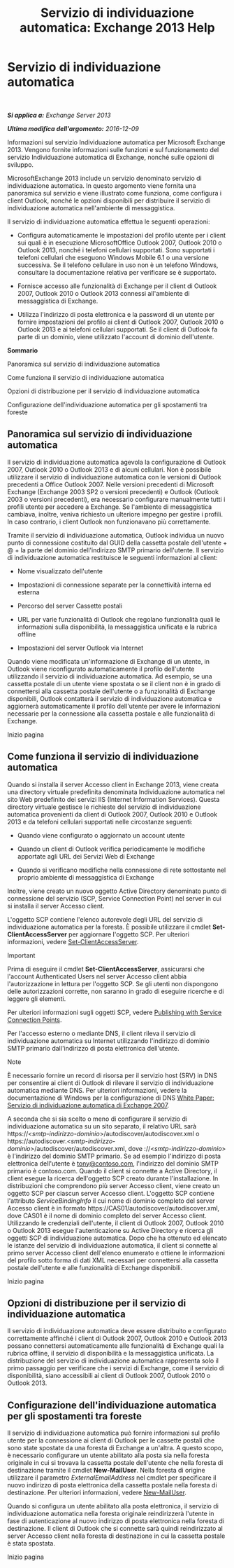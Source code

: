 ﻿---
title: 'Servizio di individuazione automatica: Exchange 2013 Help'
TOCTitle: Servizio di individuazione automatica
ms:assetid: b03c0f21-cbc2-4be8-ad03-73a7dac16ffc
ms:mtpsurl: https://technet.microsoft.com/it-it/library/Bb124251(v=EXCHG.150)
ms:contentKeyID: 50555663
ms.date: 01/02/2018
mtps_version: v=EXCHG.150
ms.translationtype: HT
---

# Servizio di individuazione automatica

 

_**Si applica a:** Exchange Server 2013_

_**Ultima modifica dell'argomento:** 2016-12-09_

Informazioni sul servizio Individuazione automatica per Microsoft Exchange 2013. Vengono fornite informazioni sulle funzioni e sul funzionamento del servizio Individuazione automatica di Exchange, nonché sulle opzioni di sviluppo.

MicrosoftExchange 2013 include un servizio denominato servizio di individuazione automatica. In questo argomento viene fornita una panoramica sul servizio e viene illustrato come funziona, come configura i client Outlook, nonché le opzioni disponibili per distribuire il servizio di individuazione automatica nell'ambiente di messaggistica.

Il servizio di individuazione automatica effettua le seguenti operazioni:

  - Configura automaticamente le impostazioni del profilo utente per i client sui quali è in esecuzione MicrosoftOffice Outlook 2007, Outlook 2010 o Outlook 2013, nonché i telefoni cellulari supportati. Sono supportati i telefoni cellulari che eseguono Windows Mobile 6.1 o una versione successiva. Se il telefono cellulare in uso non è un telefono Windows, consultare la documentazione relativa per verificare se è supportato.

  - Fornisce accesso alle funzionalità di Exchange per il client di Outlook 2007, Outlook 2010 o Outlook 2013 connessi all'ambiente di messaggistica di Exchange.

  - Utilizza l'indirizzo di posta elettronica e la password di un utente per fornire impostazioni del profilo ai client di Outlook 2007, Outlook 2010 o Outlook 2013 e ai telefoni cellulari supportati. Se il client di Outlook fa parte di un dominio, viene utilizzato l'account di dominio dell'utente.

**Sommario**

Panoramica sul servizio di individuazione automatica

Come funziona il servizio di individuazione automatica

Opzioni di distribuzione per il servizio di individuazione automatica

Configurazione dell'individuazione automatica per gli spostamenti tra foreste

## Panoramica sul servizio di individuazione automatica

Il servizio di individuazione automatica agevola la configurazione di Outlook 2007, Outlook 2010 o Outlook 2013 e di alcuni cellulari. Non è possibile utilizzare il servizio di individuazione automatica con le versioni di Outlook precedenti a Office Outlook 2007. Nelle versioni precedenti di Microsoft Exchange (Exchange 2003 SP2 o versioni precedenti) e Outlook (Outlook 2003 o versioni precedenti), era necessario configurare manualmente tutti i profili utente per accedere a Exchange. Se l'ambiente di messaggistica cambiava, inoltre, veniva richiesto un ulteriore impegno per gestire i profili. In caso contrario, i client Outlook non funzionavano più correttamente.

Tramite il servizio di individuazione automatica, Outlook individua un nuovo punto di connessione costituito dal GUID della cassetta postale dell'utente + @ + la parte del dominio dell'indirizzo SMTP primario dell'utente. Il servizio di individuazione automatica restituisce le seguenti informazioni al client:

  - Nome visualizzato dell'utente

  - Impostazioni di connessione separate per la connettività interna ed esterna

  - Percorso del server Cassette postali

  - URL per varie funzionalità di Outlook che regolano funzionalità quali le informazioni sulla disponibilità, la messaggistica unificata e la rubrica offline

  - Impostazioni del server Outlook via Internet

Quando viene modificata un'informazione di Exchange di un utente, in Outlook viene riconfigurato automaticamente il profilo dell'utente utilizzando il servizio di individuazione automatica. Ad esempio, se una cassetta postale di un utente viene spostata o se il client non è in grado di connettersi alla cassetta postale dell'utente o a funzionalità di Exchange disponibili, Outlook contatterà il servizio di individuazione automatica e aggiornerà automaticamente il profilo dell'utente per avere le informazioni necessarie per la connessione alla cassetta postale e alle funzionalità di Exchange.

Inizio pagina

## Come funziona il servizio di individuazione automatica

Quando si installa il server Accesso client in Exchange 2013, viene creata una directory virtuale predefinita denominata Individuazione automatica nel sito Web predefinito dei servizi IIS (Internet Information Services). Questa directory virtuale gestisce le richieste del servizio di individuazione automatica provenienti da client di Outlook 2007, Outlook 2010 e Outlook 2013 e da telefoni cellulari supportati nelle circostanze seguenti:

  - Quando viene configurato o aggiornato un account utente

  - Quando un client di Outlook verifica periodicamente le modifiche apportate agli URL dei Servizi Web di Exchange

  - Quando si verificano modifiche nella connessione di rete sottostante nel proprio ambiente di messaggistica di Exchange

Inoltre, viene creato un nuovo oggetto Active Directory denominato punto di connessione del servizio (SCP, Service Connection Point) nel server in cui si installa il server Accesso client.

L'oggetto SCP contiene l'elenco autorevole degli URL del servizio di individuazione automatica per la foresta. È possibile utilizzare il cmdlet **Set-ClientAccessServer** per aggiornare l'oggetto SCP. Per ulteriori informazioni, vedere [Set-ClientAccessServer](https://technet.microsoft.com/it-it/library/bb125157\(v=exchg.150\)).


> [!IMPORTANT]
> Prima di eseguire il cmdlet <STRONG>Set-ClientAccessServer</STRONG>, assicurarsi che l'account Authenticated Users nel server Accesso client abbia l'autorizzazione in lettura per l'oggetto SCP. Se gli utenti non dispongono delle autorizzazioni corrette, non saranno in grado di eseguire ricerche e di leggere gli elementi.



Per ulteriori informazioni sugli oggetti SCP, vedere [Publishing with Service Connection Points](https://go.microsoft.com/fwlink/p/?linkid=72744).

Per l'accesso esterno o mediante DNS, il client rileva il servizio di individuazione automatica su Internet utilizzando l'indirizzo di dominio SMTP primario dall'indirizzo di posta elettronica dell'utente.


> [!NOTE]
> È necessario fornire un record di risorsa per il servizio host (SRV) in DNS per consentire ai client di Outlook di rilevare il servizio di individuazione automatica mediante DNS. Per ulteriori informazioni, vedere la documentazione di Windows per la configurazione di DNS <A href="https://go.microsoft.com/fwlink/p/?linkid=85214">White Paper: Servizio di individuazione automatica di Exchange 2007</A>.



A seconda che si sia scelto o meno di configurare il servizio di individuazione automatica su un sito separato, il relativo URL sarà https://\<*smtp-indirizzo-dominio*\>/autodiscover/autodiscover.xml o https://autodiscover.\<*smtp-indirizzo-dominio*\>/autodiscover/autodiscover.xml, dove ://\<*smtp-indirizzo-dominio*\> è l'indirizzo del dominio SMTP primario. Se ad esempio l'indirizzo di posta elettronica dell'utente è tony@contoso.com, l'indirizzo del dominio SMTP primario è contoso.com. Quando il client si connette a Active Directory, il client esegue la ricerca dell'oggetto SCP creato durante l'installazione. In distribuzioni che comprendono più server Accesso client, viene creato un oggetto SCP per ciascun server Accesso client. L'oggetto SCP contiene l'attributo *ServiceBindingInfo* il cui nome di dominio completo del server Accesso client è in formato https://CAS01/autodiscover/autodiscover.xml, dove CAS01 è il nome di dominio completo del server Accesso client. Utilizzando le credenziali dell'utente, il client di Outlook 2007, Outlook 2010 o Outlook 2013 esegue l'autenticazione su Active Directory e ricerca gli oggetti SCP di individuazione automatica. Dopo che ha ottenuto ed elencato le istanze del servizio di individuazione automatica, il client si connette al primo server Accesso client dell'elenco enumerato e ottiene le informazioni del profilo sotto forma di dati XML necessari per connettersi alla cassetta postale dell'utente e alle funzionalità di Exchange disponibili.

Inizio pagina

## Opzioni di distribuzione per il servizio di individuazione automatica

Il servizio di individuazione automatica deve essere distribuito e configurato correttamente affinché i client di Outlook 2007, Outlook 2010 e Outlook 2013 possano connettersi automaticamente alle funzionalità di Exchange quali la rubrica offline, il servizio di disponibilità e la messaggistica unificata. La distribuzione del servizio di individuazione automatica rappresenta solo il primo passaggio per verificare che i servizi di Exchange, come il servizio di disponibilità, siano accessibili ai client di Outlook 2007, Outlook 2010 o Outlook 2013.

## Configurazione dell'individuazione automatica per gli spostamenti tra foreste

Il servizio di individuazione automatica può fornire informazioni sul profilo utente per la connessione ai client di Outlook per le cassette postali che sono state spostate da una foresta di Exchange a un'altra. A questo scopo, è necessario configurare un utente abilitato alla posta sia nella foresta originale in cui si trovava la cassetta postale dell'utente che nella foresta di destinazione tramite il cmdlet **New-MailUser**. Nella foresta di origine utilizzare il parametro *ExternalEmailAddress* nel cmdlet per specificare il nuovo indirizzo di posta elettronica della cassetta postale nella foresta di destinazione. Per ulteriori informazioni, vedere [New-MailUser](https://technet.microsoft.com/it-it/library/aa996335\(v=exchg.150\)).

Quando si configura un utente abilitato alla posta elettronica, il servizio di individuazione automatica nella foresta originale reindirizzerà l'utente in fase di autenticazione al nuovo indirizzo di posta elettronica nella foresta di destinazione. Il client di Outlook che si connette sarà quindi reindirizzato al server Accesso client nella foresta di destinazione in cui la cassetta postale è stata spostata.

Inizio pagina

